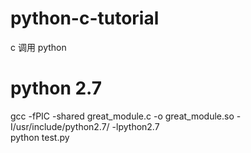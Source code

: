 # python-c-tutorial
c 调用 python 

# python 2.7
gcc -fPIC -shared great_module.c -o great_module.so -I/usr/include/python2.7/ -lpython2.7  
python test.py  